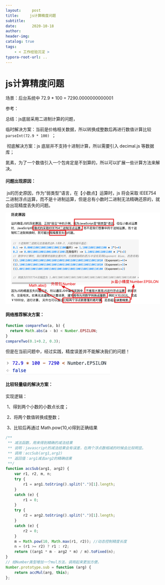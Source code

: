 ```yaml
---
layout:     post
title:     js计算精度问题
subtitle:  
date:       2020-10-18
author:     
header-img: 
catalog: true
tags:
    - < 工作经验沉淀 >
typora-root-url: ..
---
```



# js计算精度问题

场景：后台系统中 72.9 * 100 = 7290.0000000000001

参考：

[JavaScript 浮点数运算的精度问题]: https://www.html.cn/archives/7340

总结：js底层采用二进制计算的问题，

​	临时解决方案：当前是价格相关数据，所以转换成整数后再进行数值计算比较`parseInt(72.9 * 100) `；

​	彻底解决方案：js 底层并不支持十进制计算，所以需要引入 decimal.js 等数据库；

​	氮素，为了一个数值引入一个包肯定是不划算的，所以可以扩展一些计算方法来解决。



#### 问题出现原因：

​	js的历史原因，作为“弱类型”语言，在【小数点】运算时，js 将会采取 IEEE754二进制浮点运算，而不是十进制运算，但是总有小数时二进制无法精确还原的，就会出现精度丢失的问题。

![6445A128-ADF2-46D7-A6D4-26C49F0B8546](/../img/assets_2019/6445A128-ADF2-46D7-A6D4-26C49F0B8546.png)

#### 网络推荐解决方案：

```javascript
function compareTwo(a, b) {
  return Math.abs(a - b) < Number.EPSILON;
}
compareTwo(0.1+0.2, 0.3);
```

但是在当前问题中，经过实践，精度误差并不能解决我们的问题！

![AECDF83A-4192-471F-B82B-E81308C912C4](/../img/assets_2019/AECDF83A-4192-471F-B82B-E81308C912C4.png)

#### 比较轻量级的解决方案：

实现逻辑：

​	1、得到两个小数的小数点长度；

​	2、将两个数值转换成整数；

​	3、比较后再通过 Math.pow(10,x)得到正确结果

```javascript
/**
 ** 减法函数，用来得到精确的减法结果
 ** 说明：javascript的减法结果会有误差，在两个浮点数相减的时候会比较明显。
 ** 调用：accSub(arg1,arg2)
 ** 返回值：arg1减去arg2的精确结果
 **/
function accSub(arg1, arg2) {
    var r1, r2, m, n;
    try {
        r1 = arg1.toString().split(".")[1].length;
    }
    catch (e) {
        r1 = 0;
    }
    try {
        r2 = arg2.toString().split(".")[1].length;
    }
    catch (e) {
        r2 = 0;
    }
    m = Math.pow(10, Math.max(r1, r2)); //动态控制精度长度
    n = (r1 >= r2) ? r1 : r2;
    return ((arg1 * m - arg2 * m) / m).toFixed(n);
}
// 给Number类型增加一个mul方法，调用起来更加方便。
Number.prototype.sub = function (arg) {
    return accMul(arg, this);
};
```

